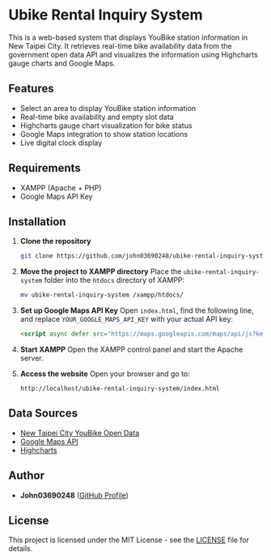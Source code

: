 # Ubike Rental Inquiry System

This is a web-based system that displays YouBike station information in New Taipei City. It retrieves real-time bike availability data from the government open data API and visualizes the information using Highcharts gauge charts and Google Maps.

## Features

- Select an area to display YouBike station information
- Real-time bike availability and empty slot data
- Highcharts gauge chart visualization for bike status
- Google Maps integration to show station locations
- Live digital clock display

## Requirements

- XAMPP (Apache + PHP)
- Google Maps API Key

## Installation

1. **Clone the repository**
   ```sh
   git clone https://github.com/john03690248/ubike-rental-inquiry-system.git
   ```

2. **Move the project to XAMPP directory**
   Place the `ubike-rental-inquiry-system` folder into the `htdocs` directory of XAMPP:
   ```sh
   mv ubike-rental-inquiry-system /xampp/htdocs/
   ```

3. **Set up Google Maps API Key**
   Open `index.html`, find the following line, and replace `YOUR_GOOGLE_MAPS_API_KEY` with your actual API key:
   ```html
   <script async defer src="https://maps.googleapis.com/maps/api/js?key=YOUR_GOOGLE_MAPS_API_KEY&callback=initMap"></script>
   ```

4. **Start XAMPP**
   Open the XAMPP control panel and start the Apache server.

5. **Access the website**
   Open your browser and go to:
   ```
   http://localhost/ubike-rental-inquiry-system/index.html
   ```

## Data Sources

- [New Taipei City YouBike Open Data](https://data.gov.tw/)
- [Google Maps API](https://developers.google.com/maps/documentation/javascript)
- [Highcharts](https://www.highcharts.com/)

## Author

- **John03690248** ([GitHub Profile](https://github.com/john03690248))

## License

This project is licensed under the MIT License - see the [LICENSE](LICENSE) file for details.
